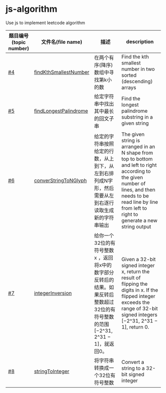 # js-algorithm
Use js to implement leetcode algorithm



| 题目编号(topic number)                                       | 文件名(file name)                                            | 描述                                                         | description                                                  |
| ------------------------------------------------------------ | ------------------------------------------------------------ | ------------------------------------------------------------ | ------------------------------------------------------------ |
| [#4](https://leetcode.cn/problems/median-of-two-sorted-arrays/) | [findKthSmallestNumber](https://github.com/JunLiangWangX/js-algorithm/blob/main/4.findKthSmallestNumber.js) | 在两个有序(降序)数组中寻找第k小的数                          | Find the kth smallest number in two sorted (descending) arrays |
| [#5](https://leetcode.cn/problems/longest-palindromic-substring/) | [findLongestPalindrome](https://github.com/JunLiangWangX/js-algorithm/blob/main/5.findLongestPalindrome.js) | 给定字符串中找出其中最长的回文子串                           | Find the longest palindrome substring in a given string      |
| [#6](https://leetcode.cn/problems/zigzag-conversion/)        | [converStringToNGlyph](https://github.com/JunLiangWangX/js-algorithm/blob/main/6.converStringToNGlyph.js) | 给定的字符串按照给定的行数，从上到下，从左到右排列成N字形，然后需要从左到右逐行读取生成新的字符串输出 | The given string is arranged in an N shape from top to bottom and left to right according to the given number of lines, and then needs to be read line by line from left to right to generate a new string output |
| [#7](https://leetcode.cn/problems/reverse-integer/)          | [integerInversion](https://github.com/JunLiangWangX/js-algorithm/blob/main/7.integerInversion.js) | 给你一个32位的有符号整数x ，返回将x中的数字部分反转后的结果。如果反转后整数超过32位的有符号整数的范围 [−2^31, 2^31 − 1]，就返回0。 | Given a 32-bit signed integer x, return the result of flipping the digits in x. If the flipped integer exceeds the range of 32-bit signed integers [−2^31, 2^31 − 1], return 0. |
| [#8](https://leetcode.cn/problems/string-to-integer-atoi/)   | [stringToInteger](https://github.com/JunLiangWangX/js-algorithm/blob/main/8.stringToInteger.js) | 将字符串转换成一个32位有符号整数                             | Convert a string to a 32-bit signed integer                  |

